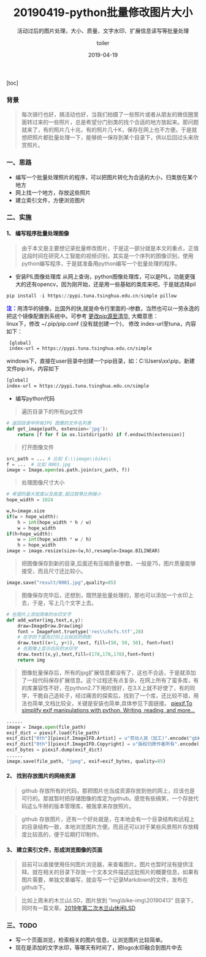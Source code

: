 ﻿---
layout:     post
title:      20190419-python批量修改图片大小
subtitle:   活动过后的图片处理，大小、质量、文字水印、扩展信息读写等批量处理
date:       2019-04-19
author:     toiler
header-img: img/post-bg-pic-batch.jpg
catalog: true
tags:
    - 学习
    - python
    - 图像处理
---
[toc]
### 背景
> 每次骑行也好，搞活动也好，当我们拍摄了一些照片或者从朋友的微信圈里面转过来的一些照片，总是希望分门别类的找个合适的地方放起来。那问题就来了，有的照片几十兆，有的照片几十K，保存在网上也不方便。于是就想把照片都批量处理一下，能够统一保存到某个目录下，供以后回过头来欣赏照片。

### 一、思路

- 编写一个批量处理照片的程序，可以把图片转化为合适的大小，归类放在某个地方
- 网上找一个地方，存放这些照片
- 建立索引文件，方便浏览图片

### 二、实施

#### 1、 编写程序批量处理图像
> 由于本文是主要想记录批量修改图片，于是这一部分就是本文的重点，正值这段时间在研究人工智能的视频识别，其实是一个序列的图像识别，使用python编写程序，于是就准备用python编写一个批量处理的程序。

- 安装PIL图像处理库
 从网上查询，python图像处理库，可以是PIL，功能更强大的还有opencv，因为刚开始，还是用一些基础的类库来吧，于是就选择pil

 ```python
 pip install -i https://pypi.tuna.tsinghua.edu.cn/simple pillow
 ```
 <font color="#0000ff">**注：**</font>用清华的镜像，比国外的快,就是命令行里面的-i参数，当然也可以一劳永逸的把这个镜像配置到系统中。可参考 [更改pip源至清华](https://blog.csdn.net/weixin_40240670/article/details/80616834), 大概意思：<br>
 linux下，修改 ~/.pip/pip.conf (没有就创建一个)， 修改 index-url至tuna，内容如下：
 
```xml
 [global]
 index-url = https://pypi.tuna.tsinghua.edu.cn/simple
 ```
 windows下，直接在user目录中创建一个pip目录，如：C:\Users\xx\pip，新建文件pip.ini，内容如下
 ```xml
 [global]
 index-url = https://pypi.tuna.tsinghua.edu.cn/simple
 ```
- 编写python代码
> 遍历目录下的所有jpg文件

```python
# 返回目录中所有JPG 图像的文件名列表
def get_image(path, extension='jpg'):
    return [f for f in os.listdir(path) if f.endswith(extension)]
```
> 打开图像文件

``` python
src_path = ... # 比如 E:\\image\\bike\\
f = ...  # 比如 0001.jpg
image = Image.open(os.path.join(src_path, f))
```
> 处理图像尺寸大小

```python
# 希望的最大宽度以及高度,超过就等比例缩小
hope_width = 1024

w,h=image.size
if(w > hope_width):
    h = int(hope_width * h / w)
    w = hope_width
if(h>hope_width):
    w = int(hope_width * w / h)
    h = hope_width
image = image.resize(size=(w,h),resample=Image.BILINEAR)

```
> 把图像保存到新的目录,后面还有压缩质量参数，一般是75，图片质量能够接受，而且尺寸还比较小。

```python
image.save("result/0001.jpg",quality=85)
```
> 图像保存完毕后，还想到，既然是批量处理的，那也可以添加一个水印上去，于是，写上几个文字上去。

```python
# 在图片上添加简单的水印文字
def add_water(img,text,x,y):
    draw=ImageDraw.Draw(img)
    font = ImageFont.truetype('res\\chcfs.ttf',28)
    # 在字的下面先打印上比较灰的阴影
    draw.text((x+1, y+1), text, fill=(50, 50, 50), font=font)
    # 在图像上显示白灰的水印字
    draw.text((x,y),text,fill=(178,178,178),font=font)
    return img
```
> 图像批量保存后，所有的jpg扩展信息都没有了，这也不合适，于是就添加了一段代码保存扩展信息。这个过程还有点复杂，在网上所有了蛮多库，有的库兼容性不好，在python2.7下用的很好，在3.X上就不好使了，有的同学，干脆自己造轮子，经过痛苦的探索后，找到了一个库，还比较不错，用法也简单,文档比较全，关键是安装也简单,具体参见下面链接。
[piexif,To simplify exif manipulations with python. Writing, reading, and more...](https://pypi.org/project/piexif/)

```python
......
image = Image.open(file_path)
exif_dict = piexif.load(file_path)
exif_dict["0th"][piexif.ImageIFD.Artist] = u"劳动人民（加工)".encode("gbk")
exif_dict["0th"][piexif.ImageIFD.Copyright] = u"版权归原作者所有".encode("gbk")
exif_bytes = piexif.dump(exif_dict)
......
image.save(file_path, "jpeg", exif=exif_bytes, quality=85)
```

#### 2、 找到存放图片的网络资源
> github 存放所有的代码，那把图片也当成资源存放到他的网上，应该也是可行的。那就暂时把存储图像的库定为github。感觉有些搞笑，一个存放代码这么牛掰的版本管理库，被我拿来存放照片。

> github 存放图片，还有一个好处就是，在本地会有一个目录结构和远程上的目录结构一致，本地浏览图片方便。而且还可以对于某些风景照片存放精度比较高的，便于后期打印制作。

#### 3、 建立索引文件，形成浏览图像的页面
> 目前可以直接使用任何图片浏览器，来查看图片。图片也暂时没有提供注释。就在相关的目录下存放一个文本文件描述这批照片的概要信息，如果有图片需要，单独文章编写，就会写一个记录Markdown的文件，发布在github下。

> 比如上周末的木兰山LSD，图片放到 “img\bike-img\20190413” 目录下，同时有一篇文章。[2019年第二次木兰山休闲LSD](https://laodongrenmin.github.io/2019/04/18/001-2019%E5%B9%B4%E5%8F%82%E5%8A%A0%E8%BD%A6%E9%98%9F%E7%AC%AC%E4%BA%8C%E6%AC%A1%E6%8B%89%E7%BB%83/)

### 三、TODO
 - 写一个页面浏览，检索相关的图片信息，让浏览图片比较简单。
 - 现在是添加的文字水印，等哪天有时间了，把logo水印融合到图片中去